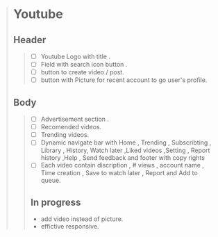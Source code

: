 > # **Youtube** 
> 
> ## Header ##
>> - [ ] Youtube Logo with title .
>> - [ ] Field with search icon button .
>> - [ ] button to create video / post.
>> - [ ] button with Picture for recent account to go user's profile. 
> ## Body ##
>> - [ ] Advertisement section  .
>> - [ ] Recomended videos.
>> - [ ] Trending videos.
>> - [ ] Dynamic navigate bar with Home , Trending , Subscribting , Library , History, Watch later ,Liked videos ,Setting , Report history ,Help , Send feedback and footer with copy rights 
>> - [ ] Each video contain discription , # views , account name , Time creation , Save to watch later  , Report and Add to queue.
>> ## In progress ##
>> - add video instead of picture.
>> - effictive responsive.








